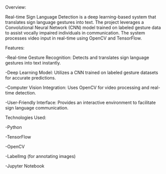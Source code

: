 Overview:

Real-time Sign Language Detection is a deep learning-based system that translates sign language gestures into text. The project leverages a Convolutional Neural Network (CNN) model trained on labeled gesture data to assist vocally impaired individuals in communication. The system processes video input in real-time using OpenCV and TensorFlow.


Features:

-Real-time Gesture Recognition: Detects and translates sign language gestures into text instantly.

-Deep Learning Model: Utilizes a CNN trained on labeled gesture datasets for accurate predictions.

-Computer Vision Integration: Uses OpenCV for video processing and real-time detection.

-User-Friendly Interface: Provides an interactive environment to facilitate sign language communication.


Technologies Used:

-Python

-TensorFlow

-OpenCV

-LabelImg (for annotating images)

-Jupyter Notebook
